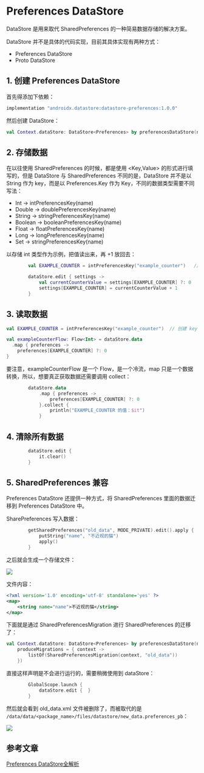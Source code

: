 # Preferences DataStore

DataStore 是用来取代 SharedPreferences 的一种简易数据存储的解决方案。

DataStore 并不是具体的代码实现，目前其具体实现有两种方式：

* Preferences DataStore
* Proto DataStore

## 1. 创建 Preferences DataStore

首先得添加下依赖：

```groovy
implementation "androidx.datastore:datastore-preferences:1.0.0"
```

然后创建 DataStore：

```kotlin
val Context.dataStore: DataStore<Preferences> by preferencesDataStore(name = "number")
```

## 2. 存储数据

在以往使用 SharedPreferences 的时候，都是使用 \<Key,Value> 的形式进行填写的，但是 DataStore 与 SharedPreferences 不同的是，DataStore 并不是以 String 作为 key，而是以 Preferences.Key 作为 Key，不同的数据类型需要不同写法：

* Int -> intPreferencesKey(name)
* Double -> doublePreferencesKey(name)
* String -> stringPreferencesKey(name)
* Boolean -> booleanPreferencesKey(name)
* Float -> floatPreferencesKey(name)
* Long -> longPreferencesKey(name)
* Set -> stringPreferencesKey(name)

以存储 int 类型作为示例，把值读出来，再 +1 放回去：

```kotlin
	    val EXAMPLE_COUNTER = intPreferencesKey("example_counter")   // 创建 key

        dataStore.edit { settings ->
            val currentCounterValue = settings[EXAMPLE_COUNTER] ?: 0
            settings[EXAMPLE_COUNTER] = currentCounterValue + 1
        }
```

## 3. 读取数据

```kotlin
val EXAMPLE_COUNTER = intPreferencesKey("example_counter")  // 创建 key

val exampleCounterFlow: Flow<Int> = dataStore.data
  .map { preferences ->
    preferences[EXAMPLE_COUNTER] ?: 0
}
```

要注意，exampleCounterFlow 是一个 Flow，是一个冷流，map 只是一个数据转换，所以，想要真正获取数据还需要调用 collect：

```kotlin
        dataStore.data
            .map { preferences ->
                preferences[EXAMPLE_COUNTER] ?: 0
            }.collect {
                println("EXAMPLE_COUNTER 的值：$it")
            }
```

## 4. 清除所有数据

```kotlin
        dataStore.edit {
            it.clear()
        }
```

## 5. SharedPreferences 兼容

Preferences DataStore 还提供一种方式，将 SharedPreferences 里面的数据迁移到 Preferences DataStore 中。

SharePreferences 写入数据：

```kotlin
        getSharedPreferences("old_data", MODE_PRIVATE).edit().apply {
            putString("name", "不近视的猫")
            apply()
        }
```

之后就会生成一个存储文件：

![](https://img-blog.csdnimg.cn/1b0a07c4a1a24af7bc4537a9865576a4.png#pic_center)

文件内容：

```xml
<?xml version='1.0' encoding='utf-8' standalone='yes' ?>
<map>
    <string name="name">不近视的猫</string>
</map>
```

下面就是通过 SharedPreferencesMigration 进行 SharedPreferences 的迁移了：

```kotlin
val Context.dataStore: DataStore<Preferences> by preferencesDataStore(name = "new_data",
    produceMigrations = { context ->
        listOf(SharedPreferencesMigration(context, "old_data"))
    })
```

直接这样声明是不会进行运行的，需要稍微使用到 dataStore：

```kotlin
        GlobalScope.launch {
            dataStore.edit {  }
        }
```

然后就会看到 old_data.xml 文件被删除了，而被取代的是 `/data/data/<package_name>/files/datastore/new_data.preferences_pb`：

![](https://img-blog.csdnimg.cn/abf51205ea1d4ac7972ce784b1d9ae8b.png#pic_center)

## 参考文章

[Preferences DataStore全解析](https://blog.csdn.net/m0_46278918/article/details/125517664)
